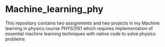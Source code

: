 # Machine_learning_phy
This repository contains two assignments and two projects in my Machine learning in physics course PHYS3151
which requires implementation of essential machine learning techniques with native code to solve physics problems
